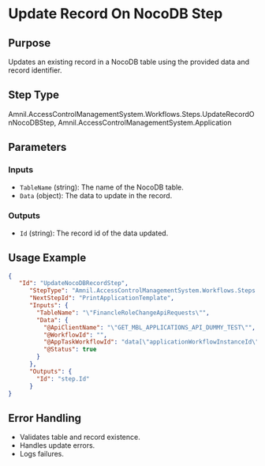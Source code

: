 # Update Record On NocoDB Step

## Purpose
Updates an existing record in a NocoDB table using the provided data and record identifier.

## Step Type
Amnil.AccessControlManagementSystem.Workflows.Steps.UpdateRecordOnNocoDBStep, Amnil.AccessControlManagementSystem.Application

## Parameters

### Inputs
- `TableName` (string): The name of the NocoDB table.
- `Data` (object): The data to update in the record.

### Outputs
- `Id` (string): The record id of the data updated.

## Usage Example
```json
{
   "Id": "UpdateNocoDBRecordStep",
      "StepType": "Amnil.AccessControlManagementSystem.Workflows.Steps.UpdateRecordOnNocoDBStep, Amnil.AccessControlManagementSystem.Application",
      "NextStepId": "PrintApplicationTemplate",
      "Inputs": {
        "TableName": "\"FinancleRoleChangeApiRequests\"",
        "Data": {
          "@ApiClientName": "\"GET_MBL_APPLICATIONS_API_DUMMY_TEST\"",
          "@WorkflowId": "",
          "@AppTaskWorkflowId": "data[\"applicationWorkflowInstanceId\"]",
          "@Status": true
        }
      },
      "Outputs": {
        "Id": "step.Id"
      }
}
```

## Error Handling
- Validates table and record existence.
- Handles update errors.
- Logs failures.